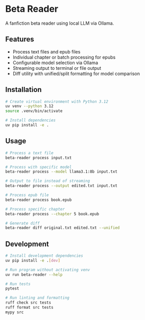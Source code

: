 # Beta Reader

A fanfiction beta reader using local LLM via Ollama.

## Features

- Process text files and epub files
- Individual chapter or batch processing for epubs
- Configurable model selection via Ollama
- Streaming output to terminal or file output
- Diff utility with unified/split formatting for model comparison

## Installation

```bash
# Create virtual environment with Python 3.12
uv venv --python 3.12
source .venv/bin/activate

# Install dependencies
uv pip install -e .
```

## Usage

```bash
# Process a text file
beta-reader process input.txt

# Process with specific model
beta-reader process --model llama3.1:8b input.txt

# Output to file instead of streaming
beta-reader process --output edited.txt input.txt

# Process epub file
beta-reader process book.epub

# Process specific chapter
beta-reader process --chapter 5 book.epub

# Generate diff
beta-reader diff original.txt edited.txt --unified
```

## Development

```bash
# Install development dependencies
uv pip install -e .[dev]

# Run program without activating venv
uv run beta-reader --help

# Run tests
pytest

# Run linting and formatting
ruff check src tests
ruff format src tests
mypy src
```